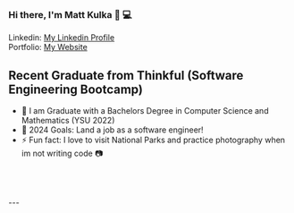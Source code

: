 ### Hi there, I'm Matt Kulka 👋 💻
Linkedin: [My Linkedin Profile](https://www.linkedin.com/in/matt-kulka-9b6a38187/)
<br />
Portfolio: [My Website](https://myportfolio-028q.onrender.com)
## Recent Graduate from Thinkful (Software Engineering Bootcamp)
- 🔭 I am Graduate with a Bachelors Degree in Computer Science and Mathematics (YSU 2022)
- 🥅 2024 Goals: Land a job as a software engineer!
- ⚡ Fun fact: I love to visit National Parks and practice photography when im not writing code 📷 
<br />
<br />
<br />
---
